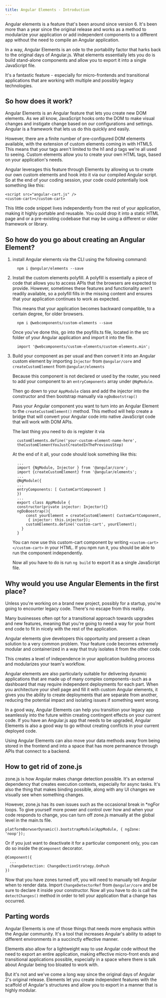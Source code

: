 ```yaml
---
title: Angular Elements - Introduction
---
```

Angular elements is a feature that's been around since version 6. It's
been more than a year since the original release and works as a method
to modularize your application or add independent components to a
different app without the need to compile an Angular application.

In a way, Angular Elements is an ode to the portability factor that
harks back to the original days of Angular.js. What elements essentially
lets you do is build stand-alone components and allow you to export it
into a single JavaScript file.

It's a fantastic feature -  especially for micro-frontends and
transitional applications that are working with multiple and possibly
legacy technologies.

## So how does it work?

Angular Elements is an Angular feature that lets you create new DOM
elements. As we all know, JavaScript hooks onto the DOM to make visual
changes and instigate change based on our configurations and settings.
Angular is a framework that lets us do this quickly and easily.

However, there are a finite number of pre-configured DOM elements
available, with the extension of custom elements coming in with HTML5.
This means that your tags aren't limited to the h1 and p tags we're all
used to seeing. Custom elements allow you to create your own HTML tags,
based on your application's needs.

Angular leverages this feature through Elements by allowing us to create
our own custom elements and hook into it via our compiled Angular
script. So at the end of your coding session, your code could
potentially look something like this:

```
<script src="angular-cart.js" />
<custom-cart></custom-cart>
```

This little code snippet lives independently from the rest of your
application, making it highly portable and reusable. You could drop it
into a static HTML page and or a pre-existing codebase that may be using
a different or older framework or library.

## So how do you go about creating an Angular Element?

1. install Angular elements via the CLI using the following command:

   ```
     npm i @angular/elements --save
   ```
2. Install the custom elements polyfill. A polyfill is essentially a
   piece of code that allows you to access APIs that the browsers are
   expected to provide. However, sometimes these features and
   functionality aren't readily available, so a polyfill fills in the
   missing content and ensures that your application continues to work
   as expected.

   This means that your application becomes backward compatible, to a
   certain degree, for older browsers.

   ```
     npm i @webcomponents/custom-elements --save
   ```

   Once you've done this, go into the poyfills.ts file, located in the
   src folder of your Angular application and import it into the file.

   ```
     import '@webcomponents/custom-elements/custom-elements.min';
   ```
3. Build your component as per usual and then convert it into an
   Angular custom element by importing `Injector` from `@angular/core`
   and `createCustomElement` from `@angular/elements`

   Because this component is not declared or used by the router, you
   need to add your component to an `entryComponents` array under
   `@NgModule`.

   Then go down to your `AppModule` class and add the injector into the
   constructor and then bootstrap manually via `ngDoBootstrap()`

   Pass your Angular component you want to turn into an Angular Element
   to the `createCustomElement()` method. This method will help create
   a bridge that will convert your Angular code into native JavaScript
   code that will work with DOM APIs.

   The last thing you need to do is register it via

   ```
     customElements.define('your-custom-element-name-here',
     theCustomElementYouJustCreatedInThePreviousStep)
   ```

   At the end of it all, your code should look something like this:

   ```
     ...
     import {NgModule, Injector } from '@angular/core';
     import {createCustomElement} from '@angular/elements';
     ...
     @NgModule({
     ...
     entryComponents: [ CustomCartComponent ]
     })
     ...
     export class AppModule {
     constructor(private injector: Injector){}
     ngDoBoostrap(){
         const yourElement = createCustomElement( CustomCartComponent,
          { injector: this.injector});
         customElements.define('custom-cart', yourElement);
       }
     }   
   ```

   You can now use this custom-cart component by writing
   `<custom-cart></custom-cart>` in your HTML. If you npm run it, you
   should be able to run the component independently.

   Now all you have to do is run `ng build` to export it as a single
   JavaScript file.

## Why would you use Angular Elements in the first place?

Unless you're working on a brand new project, possibly for a startup,
you're going to encounter legacy code. There's no escape from this
reality.

Many businesses often opt for a transitional approach towards upgrades
and new features, meaning that you're going to need a way for your front
end code to fit in nicely with the rest of the application.

Angular elements give developers this opportunity and present a clean
solution to a very common problem. Your feature code becomes extremely
modular and containerized in a way that truly isolates it from the other
code.

This creates a level of independence in your application building
process and modularizes your team's workflow.

Angular elements are also particularly suitable for delivering dynamic
applications that are made up of many complex components - such as a
dashboard that may require independent deployments for each part. When
you architecture your shell page and fill it with custom Angular
elements, it gives you the ability to create deployments that are
separate from another, reducing the potential impact and isolating
issues if something went wrong.

In a good way, Angular Elements can help you transition your legacy app
seamlessly into the future within creating contingent effects on your
current code. If you have an Angular.js app that needs to be upgraded,
Angular Elements is also a good way to go without creating conflicts in
your current deployed code.

Using Angular Elements can also move your data methods away from being
stored in the frontend and into a space that has more permanence through
APIs that connect to a backend.

## How to get rid of zone.js

zone.js is how Angular makes change detection possible. It's an external
dependency that creates execution contexts, especially for async tasks.
It's also the thing that makes binding possible, along with any UI
changes we visually see when something changes.

However, zone.js has its own issues such as the occasional break in
*ngFor loops. To give yourself more power and control over how and when
your code responds to change, you can turn off zone.js manually at the
global level in the main.ts file.

```
platformBorwserDynamic().bootstrapModule(AppModule, { ngZone: 'noop'});  
```

Or if you just want to deactivate it for a particular component only,
you can do so inside the `@Component` decorator.

```
@Component({
  ...
  changeDetection: ChangeDectionStrategy.OnPush
})  
```

Now that you have zones turned off, you will need to manually tell
Angular when to render data. Import `ChangeDetectorRef` from
`@angular/core` and be sure to declare it inside your constructor. Now
all you have to do is call the `detectChanges()` method in order to tell
your application that a change has occurred.

## Parting words

Angular Elements is one of those things that needs more emphasis within
the Angular community. It's a tool that increases Angular's ability to
adapt to different environments in a succinctly effective manner.

Elements also allow for a lightweight way to use Angular code without
the need to export an entire application, making effective micro-front
ends and transitional applications possible, especially in a space where
there is talk about Angular being too bloated to work with.

But it's not and we've come a long way since the original days of
Angular 2's original release. Elements let you create independent
features with the scaffold of Angular's structures and allow you to
export in a manner that is highly modular.